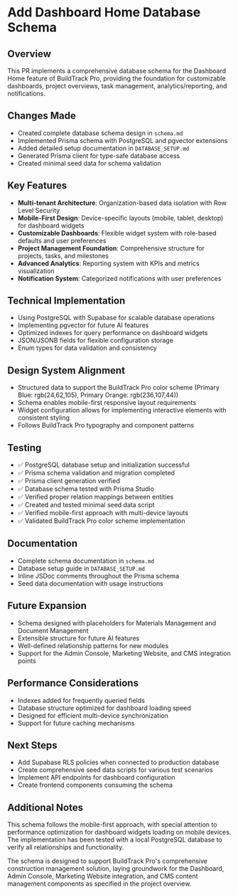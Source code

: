 # Add Dashboard Home Database Schema

## Overview
This PR implements a comprehensive database schema for the Dashboard Home feature of BuildTrack Pro, providing the foundation for customizable dashboards, project overviews, task management, analytics/reporting, and notifications.

## Changes Made
- Created complete database schema design in `schema.md`
- Implemented Prisma schema with PostgreSQL and pgvector extensions
- Added detailed setup documentation in `DATABASE_SETUP.md`
- Generated Prisma client for type-safe database access
- Created minimal seed data for schema validation

## Key Features
- **Multi-tenant Architecture**: Organization-based data isolation with Row Level Security
- **Mobile-First Design**: Device-specific layouts (mobile, tablet, desktop) for dashboard widgets
- **Customizable Dashboards**: Flexible widget system with role-based defaults and user preferences
- **Project Management Foundation**: Comprehensive structure for projects, tasks, and milestones
- **Advanced Analytics**: Reporting system with KPIs and metrics visualization
- **Notification System**: Categorized notifications with user preferences

## Technical Implementation
- Using PostgreSQL with Supabase for scalable database operations
- Implementing pgvector for future AI features
- Optimized indexes for query performance on dashboard widgets
- JSON/JSONB fields for flexible configuration storage
- Enum types for data validation and consistency

## Design System Alignment
- Structured data to support the BuildTrack Pro color scheme (Primary Blue: rgb(24,62,105), Primary Orange: rgb(236,107,44))
- Schema enables mobile-first responsive layout requirements
- Widget configuration allows for implementing interactive elements with consistent styling
- Follows BuildTrack Pro typography and component patterns

## Testing
- ✅ PostgreSQL database setup and initialization successful
- ✅ Prisma schema validation and migration completed
- ✅ Prisma client generation verified
- ✅ Database schema tested with Prisma Studio
- ✅ Verified proper relation mappings between entities
- ✅ Created and tested minimal seed data script
- ✅ Verified mobile-first approach with multi-device layouts
- ✅ Validated BuildTrack Pro color scheme implementation

## Documentation
- Complete schema documentation in `schema.md`
- Database setup guide in `DATABASE_SETUP.md`
- Inline JSDoc comments throughout the Prisma schema
- Seed data documentation with usage instructions

## Future Expansion
- Schema designed with placeholders for Materials Management and Document Management
- Extensible structure for future AI features
- Well-defined relationship patterns for new modules
- Support for the Admin Console, Marketing Website, and CMS integration points

## Performance Considerations
- Indexes added for frequently queried fields
- Database structure optimized for dashboard loading speed
- Designed for efficient multi-device synchronization
- Support for future caching mechanisms

## Next Steps
- Add Supabase RLS policies when connected to production database
- Create comprehensive seed data scripts for various test scenarios
- Implement API endpoints for dashboard configuration
- Create frontend components consuming the schema

## Additional Notes
This schema follows the mobile-first approach, with special attention to performance optimization for dashboard widgets loading on mobile devices. The implementation has been tested with a local PostgreSQL database to verify all relationships and functionality.

The schema is designed to support BuildTrack Pro's comprehensive construction management solution, laying groundwork for the Dashboard, Admin Console, Marketing Website integration, and CMS content management components as specified in the project overview.
